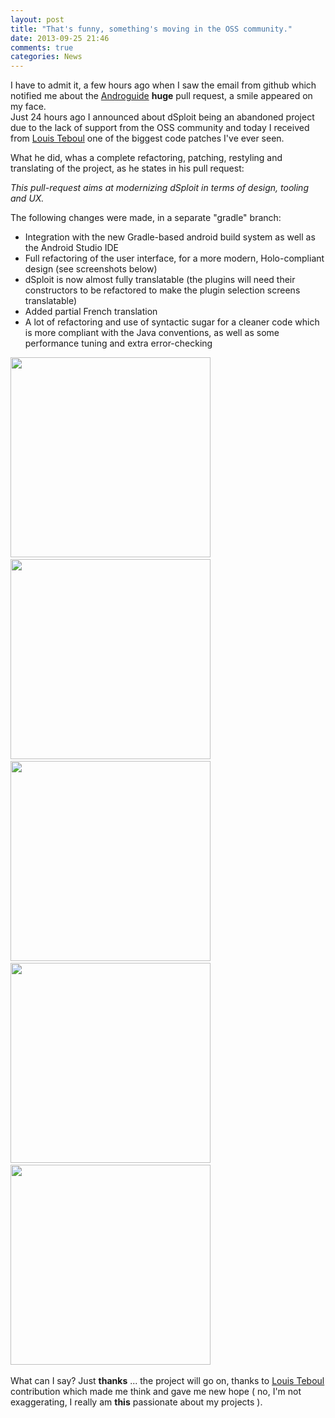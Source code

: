 ```yaml
---
layout: post
title: "That's funny, something's moving in the OSS community."
date: 2013-09-25 21:46
comments: true
categories: News 
---
```


I have to admit it, a few hours ago when I saw the email from github which notified me about the [Androguide](https://github.com/evilsocket/dsploit/pull/291) **huge** pull
request, a smile appeared on my face.  
Just 24 hours ago I announced about dSploit being an abandoned project due to the lack of support from the OSS community and today I received from [Louis Teboul](https://github.com/Androguide) one
of the biggest code patches I've ever seen.  

What he did, whas a complete refactoring, patching, restyling and translating of the project, as he states in his pull request:  

_This pull-request aims at modernizing dSploit in terms of design, tooling and UX._

The following changes were made, in a separate "gradle" branch:

- Integration with the new Gradle-based android build system as well as the Android Studio IDE
- Full refactoring of the user interface, for a more modern, Holo-compliant design (see screenshots below)
- dSploit is now almost fully translatable (the plugins will need their constructors to be refactored to make the plugin selection screens translatable)
- Added partial French translation
- A lot of refactoring and use of syntactic sugar for a cleaner code which is more compliant with the Java conventions, as well as some performance tuning and extra error-checking

<!-- more -->

<ul style="margin:0; padding:0; list-style-type:none;">
<li style="float: left; margin-right:5px">
<a href="https://f.cloud.github.com/assets/2505731/1210894/eaea7536-2600-11e3-8f4f-52f79a2453e1.png" target="_blank">
<img src="https://f.cloud.github.com/assets/2505731/1210894/eaea7536-2600-11e3-8f4f-52f79a2453e1.png" style="height:320px;"/>
</a>
</li>
<li style="float: left; margin-right:5px">
<a href="https://f.cloud.github.com/assets/2505731/1210890/eadf4da0-2600-11e3-87e6-1fb6025c6cdc.png" target="_blank">
<img src="https://f.cloud.github.com/assets/2505731/1210890/eadf4da0-2600-11e3-87e6-1fb6025c6cdc.png" style="height:320px;"/>
</a>
</li>
<li style="float: left; margin-right:5px">
<a href="https://f.cloud.github.com/assets/2505731/1210891/eae0be4c-2600-11e3-89f4-3656bc21be0b.png" target="_blank">
<img src="https://f.cloud.github.com/assets/2505731/1210891/eae0be4c-2600-11e3-89f4-3656bc21be0b.png" style="height:320px;"/>
</a>
</li>
<li style="float: left; margin-right:5px">
<a href="https://f.cloud.github.com/assets/2505731/1210892/eae49558-2600-11e3-8820-018f0c975276.png" target="_blank">
<img src="https://f.cloud.github.com/assets/2505731/1210892/eae49558-2600-11e3-8820-018f0c975276.png" style="height:320px;"/>
</a>
</li>
<li style="float: left; margin-right:5px">
<a href="https://f.cloud.github.com/assets/2505731/1210893/eae92398-2600-11e3-8bef-f902f256569d.png" target="_blank">
<img src="https://f.cloud.github.com/assets/2505731/1210893/eae92398-2600-11e3-8bef-f902f256569d.png" style="height:320px;"/>
</a>
</li>
</ul>
<br style="clear: both;"/>

What can I say? Just **thanks** ... the project will go on, thanks to [Louis Teboul](https://github.com/Androguide) contribution which made me think and gave me new hope ( no, I'm not
exaggerating, I really am **this** passionate about my projects ).

